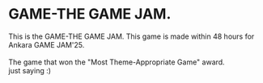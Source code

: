 # GAME-THE GAME JAM.
This is the GAME-THE GAME JAM. This game is made within 48 hours for Ankara GAME JAM'25.\
\
The game that won the "Most Theme-Appropriate Game" award.\
just saying :)
